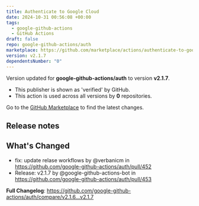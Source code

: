 ```yaml
---
title: Authenticate to Google Cloud
date: 2024-10-31 00:56:08 +00:00
tags:
  - google-github-actions
  - GitHub Actions
draft: false
repo: google-github-actions/auth
marketplace: https://github.com/marketplace/actions/authenticate-to-google-cloud
version: v2.1.7
dependentsNumber: "0"
---
```



Version updated for **google-github-actions/auth** to version **v2.1.7**.
- This publisher is shown as 'verified' by GitHub.
- This action is used across all versions by **0** repositories.

Go to the [GitHub Marketplace](https://github.com/marketplace/actions/authenticate-to-google-cloud) to find the latest changes.

## Release notes

## What's Changed
* fix: update relase workflows by @verbanicm in https://github.com/google-github-actions/auth/pull/452
* Release: v2.1.7 by @google-github-actions-bot in https://github.com/google-github-actions/auth/pull/453


**Full Changelog**: https://github.com/google-github-actions/auth/compare/v2.1.6...v2.1.7
